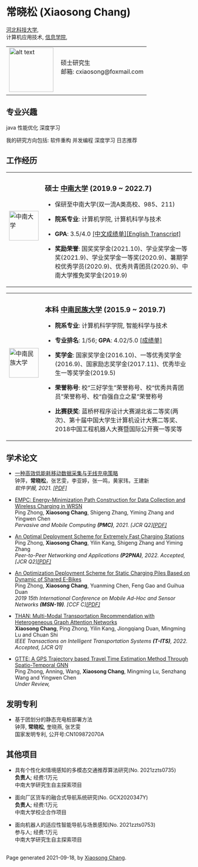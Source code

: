 
<!DOCTYPE html PUBLIC "-//W3C//DTD XHTML 1.1//EN"
  "http://www.w3.org/TR/xhtml11/DTD/xhtml11.dtd">
<html xmlns="http://www.w3.org/1999/xhtml" xml:lang="en">
<head>
<meta name="generator" content="jemdoc, see http://jemdoc.jaboc.net/" />
<meta http-equiv="Content-Type" content="text/html;charset=utf-8" />
<link rel="stylesheet" href="jemdoc.css" type="text/css" />
</head>
<body>
<div id="layout-content">
<div id="toptitle">
<h1>常晓松 (Xiaosong Chang)</h1>
</div>
<table class="imgtable"><tr><td>
<a href="https://xuaikun.github.io/"><img src="picture/Aikun_Xu.jpg" alt="alt text" width="120px" /></a>&nbsp;</td>

<a href="http://www.csu.edu.cn/">河北科技大学</a>, <br />
计算机应用技术, <a href="https://cse.csu.edu.cn/">信息学院</a>, <br />
<td align="left"><p>硕士研究生<br />
邮箱: cxiaosong@foxmail.com <br />
<br />
</td></tr></table>
<h2>专业兴趣</h2>
<p>java 性能优化 深度学习 </p>
<p>我的研究方向包括: 软件重构 并发编程 深度学习 日志推荐</p>
<h2>工作经历</h2>
<table class="imgtable"><tr><td>
<a href="https://www.csu.edu.cn/"><img src="picture/csu_logo.png" alt="中南大学" width="80px" /></a>&nbsp;</td>
<td align="left"><h3>硕士 <a href="https://www.csu.edu.cn/">中南大学</a> (2019.9 ~ 2022.7)</h3>
<ul>
<li><p>保研至中南大学(双一流A类高校、985、211)</p>
</li>
<li><p><b>院系专业</b>: 计算机学院, 计算机科学与技术</p>
</li>
<li><p><b>GPA</b>: 3.5/4.0  <a href="pdf/transcript_csu_ch.pdf">[中文成绩单]</a><a href="pdf/transcript_csu_en.pdf">[English Transcript]</a></p>
</li>
<li><p><b>奖励荣誉</b>: 国奖奖学金(2021.10)、学业奖学金一等奖(2021.9)、学业奖学金一等奖(2020.9)、暑期学校优秀学员(2020.9)、优秀共青团员(2020.9)、中南大学推免奖学金(2019.9) <br /></p>
</li>
</ul>
</td></tr></table>
<table class="imgtable"><tr><td>
<a href="https://www.scuec.edu.cn/"><img src="picture/scuec.jpg" alt="中南民族大学" width="80px" /></a>&nbsp;</td>
<td align="left"><h3>本科 <a href="https://www.scuec.edu.cn/">中南民族大学</a> (2015.9 ~ 2019.7)</h3>
<ul>
<li><p><b>院系专业</b>: 计算机科学学院, 智能科学与技术</p>
</li>
<li><p><b>专业排名</b>: 1/56; <b>GPA</b>: 4.02/5.0 <a href="pdf/transcript_scuec.jpg">[成绩单]</a></p>
</li>
<li><p><b>奖学金</b>: 国家奖学金(2016.10)、一等优秀奖学金(2016.9)、国家励志奖学金(2017.11)、优秀毕业生一等奖学金(2019.5) <br /></p>
</li>
<li><p><b>荣誉称号</b>: 校“三好学生”荣誉称号、校“优秀共青团员”荣誉称号、校“自强自立之星”荣誉称号 <br /></p>
</li>
<li><p><b>比赛获奖</b>: 蓝桥杯程序设计大赛湖北省二等奖(两次)、第十届中国大学生计算机设计大赛二等奖、2018中国工程机器人大赛暨国际公开赛一等奖等</p>
</li>
</ul>
</td></tr></table>
<h2>学术论文</h2>
<ul>
<li><p><a href="http://jos.org.cn/jos/article/abstract/5975?st=search">一种高效低能耗移动数据采集与无线充电策略</a> <br />
钟萍，<b>常晓松</b>，张艺雯，李亚婷，张一鸣，黄家玮，王建新 <br />
<i>软件学报, 2021. <a href="pdf/JOS.pdf">[PDF]</a></i></p>
</li>
</ul>
<ul>
<li><p><a href="https://www.sciencedirect.com/science/article/abs/pii/S1574119221000560">EMPC: Energy-Minimization Path Construction for Data Collection and Wireless Charging in WRSN</a> <br />
Ping Zhong, <b>Xiaosong Chang</b>, Shigeng Zhang, Yiming Zhang and Yingwen Chen <br />
<i>Pervasive and Mobile Computing <b>(PMC)</b>, 2021. [JCR Q2]<a href="pdf/PMC.pdf">[PDF]</a></i></p>
</li>
</ul>
<!--
<ul>
<li><p><a href="https://onlinelibrary.wiley.com/doi/abs/10.1002/dac.4919">An Efficient on-Demand Charging Scheduling Scheme for Mobile Charging Vehicle</a> <br />
Ping Zhong, <b>Xiaosong Chang</b>, Jianliang Gao, Yiming Zhang and Yingwen Chen <br />
<i>International Journal of Communication Systems <b>(IJCS)</b>, 2021. [JCR Q3]<a href="pdf/IJCS.pdf">[PDF]</a></i></p>
</li>
</ul>
<ul>
<li><p><a href="https://www.inderscienceonline.com/doi/abs/10.1504/IJSNET.2021.118489">A Prediction Model of Death Probability for Guiding Wireless Recharging in Sensor Networks</a> <br />
Ping Zhong, <b>Xiaosong Chang</b>, Shu Lin and Xiaoyan Kui <br />
<i>International Journal of Sensor Networks <b>(IJSNET)</b>, 2021. [JCR Q4]<a href="pdf/5.IJSNet.pdf">[PDF]</a></i></p>
</li>
</ul>
-->
<ul>
<li><p><a href="https://www.editorialmanager.com/ppna/default1.aspx">An Optimal Deployment Scheme for Extremely Fast Charging Stations</a> <br />
Ping Zhong, <b>Xiaosong Chang</b>, Yilin Kang, Shigeng Zhang and Yiming Zhang<br />
<i>Peer-to-Peer Networking and Applications <b>(P2PNA)</b>, 2022. Accepted, [JCR Q2]<a href="pdf/MDDC.pdf">[PDF]</a></i></p>
</li>
</ul>
<ul>
<li><p><a href="https://ieeexplore.ieee.org/abstract/document/9066134">An Optimization Deployment Scheme for Static Charging Piles Based on Dynamic of Shared E-Bikes</a> <br />
Ping Zhong, <b>Xiaosong Chang</b>, Yuanming Chen, Feng Gao and Guihua Duan <br />
<i>2019 15th International Conference on Mobile Ad-Hoc and Sensor Networks <b>(MSN-19)</b>. [CCF C]<a href="pdf/MSN19.pdf">[PDF]</a></i></p>
</li>
</ul>
<ul>
<li><p><a href="https://ieee-itss.org/pub/t-its">THAN: Multi-Modal Transportation Recommendation with Heterogeneous Graph Attention Networks</a> <br />
<b>Xiaosong Chang</b>, Ping Zhong, Yilin Kang, Jiongqiang Duan, Mingming Lu and Chuan Shi <br />
<i>IEEE Transactions on Intelligent Transportation Systems <b>(T-ITS)</b>, 2022. Accepted, [JCR Q1]</i></p>
</li>
</ul>
<ul>
<li><p><a href="https://www.cikm2022.org/">GTTE: A GPS Trajectory based Travel Time Estimation Method Through Spatio-Temporal GNN</a> <br />
Ping Zhong, Anning, Wang, <b>Xiaosong Chang</b>, Mingming Lu, Senzhang Wang and Yingwen Chen <br />
<i>Under Review, </i></p>
</li>
</ul>
<h2>发明专利</h2>
<ul>
<li><p>基于团划分的静态充电桩部署方法 <br />
钟萍, <b>常晓松</b>, 奎晓燕, 张艺雯<br />
国家发明专利, 公开号:CN109872070A</p>
</li>
</ul>
<h2>其他项目</h2>
<ul>
<li><p>具有个性化和情境感知的多模态交通推荐算法研究(No. 2021zzts0735) <br />
<b>负责人</b>;  经费:1万元 <br />
中南大学研究生自主探索项目 <br /></p>
</li>
</ul>
<ul>
<li><p>面向厂区货车的融合式导航系统研究(No. GCX2020347Y) <br />
<b>负责人</b>;  经费:1万元 <br />
中南大学校企合作项目 <br /></p>
</li>
</ul>
<ul>
<li><p>面向机器人的适应性智能导航与场景感知(No. 2021zzts0753) <br />
参与人;  经费:1万元 <br />
中南大学研究生自主探索项目 <br /></p>
</li>
</ul>
<div id="footer">
<div id="footer-text">
<br>Page generated 2021-09-18, by <a href="https://xuaikun.github.io/">Xiaosong Chang</a>.
</div>
</div>
</div>
</body>
</html>
